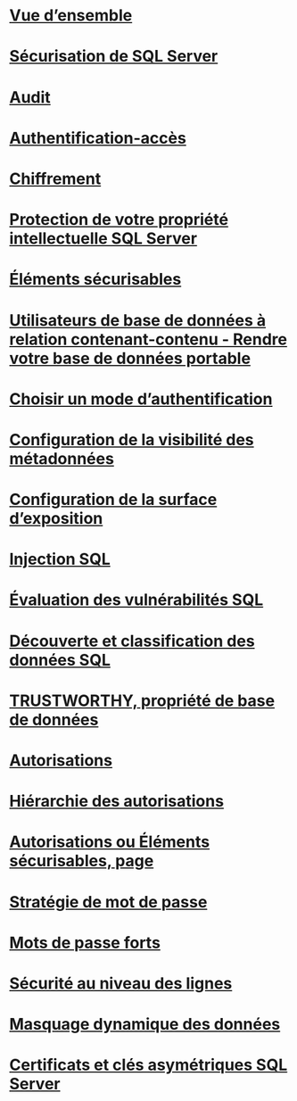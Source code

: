 # [Vue d’ensemble](security-center-for-sql-server-database-engine-and-azure-sql-database.md)  
# [Sécurisation de SQL Server](securing-sql-server.md)  
# [Audit](../../relational-databases/security/auditing/sql-server-audit-database-engine.md)
# [Authentification-accès](../../relational-databases/security/authentication-access/getting-started-with-database-engine-permissions.md)
# [Chiffrement](../../relational-databases/security/encryption/sql-server-encryption.md)
# [Protection de votre propriété intellectuelle SQL Server](protecting-your-sql-server-intellectual-property.md)  
# [Éléments sécurisables](securables.md)  
# [Utilisateurs de base de données à relation contenant-contenu - Rendre votre base de données portable](contained-database-users-making-your-database-portable.md)  
# [Choisir un mode d’authentification](choose-an-authentication-mode.md)  
# [Configuration de la visibilité des métadonnées](metadata-visibility-configuration.md)  
# [Configuration de la surface d’exposition](surface-area-configuration.md)  
# [Injection SQL](sql-injection.md)
# [Évaluation des vulnérabilités SQL](sql-vulnerability-assessment.md)  
# [Découverte et classification des données SQL](sql-data-discovery-and-classification.md)  
# [TRUSTWORTHY, propriété de base de données](trustworthy-database-property.md)  
# [Autorisations](permissions-database-engine.md)  
# [Hiérarchie des autorisations](permissions-hierarchy-database-engine.md)  
# [Autorisations ou Éléments sécurisables, page](permissions-or-securables-page.md)  
# [Stratégie de mot de passe](password-policy.md)  
# [Mots de passe forts](strong-passwords.md)  
# [Sécurité au niveau des lignes](row-level-security.md)  
# [Masquage dynamique des données](dynamic-data-masking.md)  
# [Certificats et clés asymétriques SQL Server](sql-server-certificates-and-asymmetric-keys.md)  

